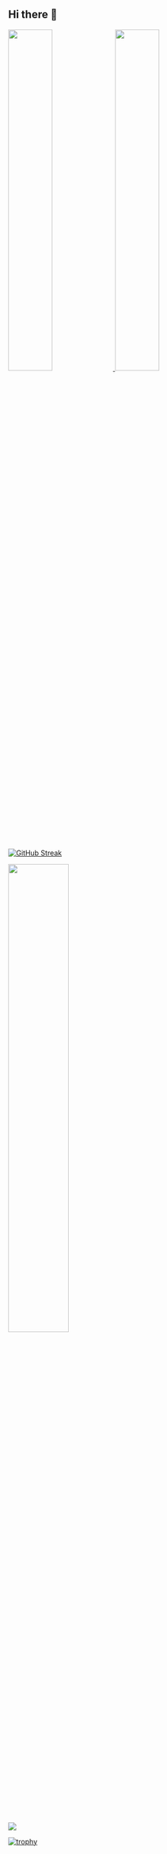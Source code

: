 ## Hi there 👋

<!--
**TonyKim9401/TonyKim9401** is a ✨ _special_ ✨ repository because its `README.md` (this file) appears on your GitHub profile.

Here are some ideas to get you started:

- 🔭 I’m currently working on ...
- 🌱 I’m currently learning ...
- 👯 I’m looking to collaborate on ...
- 🤔 I’m looking for help with ...
- 💬 Ask me about ...
- 📫 How to reach me: ...
- 😄 Pronouns: ...
- ⚡ Fun fact: ...
-->

<a href="s">
  <img src="https://github-readme-stats.vercel.app/api/top-langs/?username=TonyKim9401&exclude_repo=dkssud8150.github.io&layout=compact&theme=tokyonight" width="42%"/>
</a>
<a href="s">
  <img src="https://github-readme-stats.vercel.app/api?username=TonyKim9401&theme=tokyonight&show_icons=true" width="42%" />
</a>

[![GitHub Streak](https://github-readme-streak-stats.herokuapp.com/?user=TonyKim9401&theme=tokyonight)](https://git.io/streak-stats)

<img src="https://raw.githubusercontent.com/TonyKim9401/github-stats-transparent/output/generated/languages.svg" width="49.2%" />

![](https://github-profile-summary-cards.vercel.app/api/cards/profile-details?username=TonyKim9401&theme=nord_dark)

[![trophy](https://github-profile-trophy.vercel.app/?username=TonyKim9401&theme=flat&column=7)](https://github.com/TonyKim9401/)
